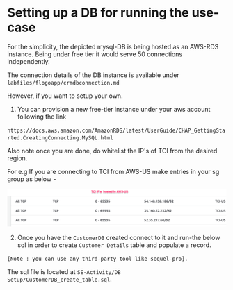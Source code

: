 # Setting up a DB for running the use-case

For the simplicity, the depicted mysql-DB is being hosted as an AWS-RDS instance.
Being under free tier it would serve 50 connections independently.

The connection details of the DB instance is available under `labfiles/flogoapp/crmdbconnection.md`

However, if you want to setup your own.

1. You can provision a new free-tier instance under your aws account following the link

`https://docs.aws.amazon.com/AmazonRDS/latest/UserGuide/CHAP_GettingStarted.CreatingConnecting.MySQL.html`

Also note once you are done, do whitelist the IP's of TCI from the desired region.

For e.g If you are connecting to TCI from AWS-US make entries in your sg group as below -

<img src="/images/setup/1.png" alt="setup" width=700/>

2. Once you have the `CustomerDB` created connect to it and run-the below sql in order to create `Customer Details` table and populate a record.

`[Note : you can use any third-party tool like sequel-pro].`

The sql file is located at `SE-Activity/DB Setup/CustomerDB_create_table.sql`.

